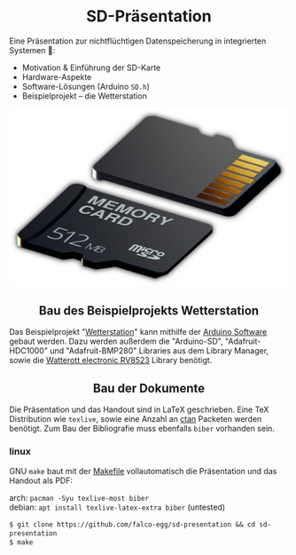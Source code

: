 <h1 align="center">SD-Präsentation</h1>


Eine Präsentation zur nichtflüchtigen Datenspeicherung in integrierten Systemen :floppy_disk::

- Motivation & Einführung der SD-Karte
- Hardware-Aspekte
- Software-Lösungen (Arduino `SD.h`)
- Beispielprojekt &ndash; die Wetterstation


![micro-sd card](/media/title_edit.jpg)


<h2 align="center">Bau des Beispielprojekts Wetterstation</h2>

Das Beispielprojekt "[Wetterstation](/weather_station)" kann mithilfe der [Arduino Software](https://www.arduino.cc/en/software) gebaut werden.
Dazu werden außerdem die "Arduino-SD", "Adafruit-HDC1000" und "Adafruit-BMP280" Libraries aus dem Library Manager, sowie die [Watterott electronic RV8523](https://github.com/watterott/Arduino-Libs) Library benötigt.

<h2 align="center">Bau der Dokumente</h2>

Die Präsentation und das Handout sind in LaTeX geschrieben.
Eine TeX Distribution wie `texlive`, sowie eine Anzahl an [ctan](https://ctan.org/?lang=en) Packeten werden benötigt.
Zum Bau der Bibliografie muss ebenfalls `biber` vorhanden sein.

### linux

GNU `make` baut mit der [Makefile](Makefile) vollautomatisch die Präsentation und das Handout als PDF:

arch: `pacman -Syu texlive-most biber`  
debian: `apt install texlive-latex-extra biber` (untested)

```
$ git clone https://github.com/falco-egg/sd-presentation && cd sd-presentation
$ make
```
